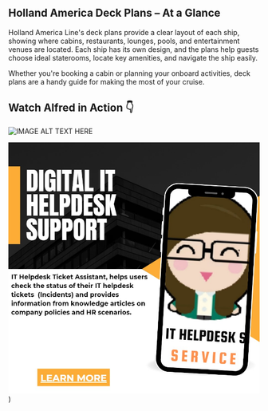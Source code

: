 ## Holland America Deck Plans – At a Glance
Holland America Line's deck plans provide a clear layout of each ship, showing where cabins, restaurants, lounges, pools, and entertainment venues are located. Each ship has its own design, and the plans help guests choose ideal staterooms, locate key amenities, and navigate the ship easily.

Whether you're booking a cabin or planning your onboard activities, deck plans are a handy guide for making the most of your cruise.

## Watch Alfred in Action 👇	
![IMAGE ALT TEXT HERE](https://github.com/bacdillon/Copilot-Studio/blob/main/Holland%20America%20Deck%20Plans/Holland%20America%20Deck%20Plans%20Recording.gif)



[![image](https://github.com/bacdillon/Projects/blob/main/img/09.jpg)](https://github.com/bacdillon/Copilot-Studio/blob/main/Holland%20America%20Deck%20Plans/Holland%20America%20Deck%20Plans%20Recording.gif))
